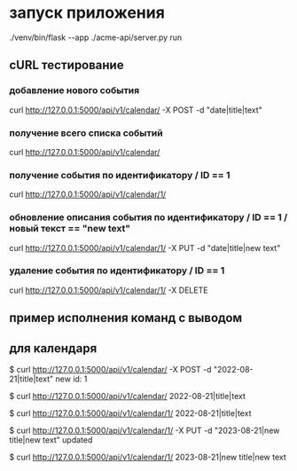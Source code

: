 # запуск приложения

./venv/bin/flask --app ./acme-api/server.py run



## cURL тестирование


### добавление нового события
curl http://127.0.0.1:5000/api/v1/calendar/ -X POST -d "date|title|text"

### получение всего списка событий
curl http://127.0.0.1:5000/api/v1/calendar/

### получение события по идентификатору / ID == 1
curl http://127.0.0.1:5000/api/v1/calendar/1/

### обновление описания события по идентификатору / ID == 1 /  новый текст == "new text"
curl http://127.0.0.1:5000/api/v1/calendar/1/ -X PUT -d "date|title|new text"

### удаление события по идентификатору / ID == 1
curl http://127.0.0.1:5000/api/v1/calendar/1/ -X DELETE


## пример исполнения команд с выводом

## для календаря

$ curl http://127.0.0.1:5000/api/v1/calendar/ -X POST -d "2022-08-21|title|text"
new id: 1

$ curl http://127.0.0.1:5000/api/v1/calendar/
2022-08-21|title|text

$ curl http://127.0.0.1:5000/api/v1/calendar/1/
2022-08-21|title|text

$ curl http://127.0.0.1:5000/api/v1/calendar/1/ -X PUT -d "2023-08-21|new title|new text"
updated

$ curl http://127.0.0.1:5000/api/v1/calendar/1/
2023-08-21|new title|new text